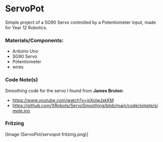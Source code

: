 # ServoPot
Simple project of a SG90 Servo controlled by a Potentiometer input, made for Year 12 Robotics.

### Materials/Components:
- Arduino Uno
- SG90 Servo
- Potentiometer
- wires

### Code Note(s)
Smoothing code for the servo I found from **James Bruton**:
- https://www.youtube.com/watch?v=jsXolwJskKM
- https://github.com/XRobots/ServoSmoothing/blob/main/code/simple/simple.ino


### Fritzing 
[Image (ServoPot/servopot fritzing.png)]
